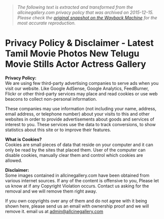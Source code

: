 > *The following text is extracted and transformed from the allcinegallery.com privacy policy that was archived on 2015-12-15. Please check the [original snapshot on the Wayback Machine](https://web.archive.org/web/20151215014308id_/http%3A//allcinegallery.com/privacy-policy-disclaimer) for the most accurate reproduction.*

# Privacy Policy & Disclaimer - Latest Tamil Movie Photos New Telugu Movie Stills Actor Actress Gallery

**Privacy Policy:**  
We are using few third-party advertising companies to serve ads when you visit our website. Like Google AdSense, Google Analytics, FeedBurner, Flickr or other third-party services may place and read cookies or use web beacons to collect non-personal information.

These companies may use information (not including your name, address, email address, or telephone number) about your visits to this and other websites in order to provide advertisements about goods and services of interest to you. These services use the data to track conversions, to show statistics about this site or to improve their features.

**What is Cookies?**  
Cookies are small pieces of data that reside on your computer and it can only be read by the sites that placed them. User of the computer can disable cookies, manually clear them and control which cookies are allowed.

**Disclaimer:**  
Some images contained in allcinegallery.com have been obtained from various internet sources. If any of the content is offensive to you, Please let us know at if any Copyright Violation occurs. Contact us asking for the removal and we will remove them right away.

If you own copyrights over any of them and do not agree with it being shown here, please send us an email with ownership proof and we will remove it. email us at admin@allcinegallery.com
